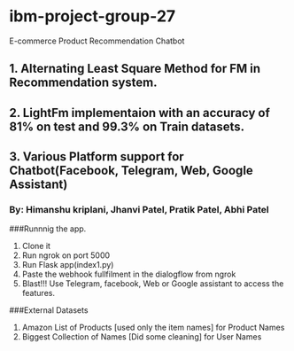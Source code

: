 # ibm-project-group-27
E-commerce Product Recommendation Chatbot

## 1. Alternating Least Square Method for FM in Recommendation system.

## 2. LightFm implementaion with an accuracy of 81% on test and 99.3% on Train datasets.

## 3. Various Platform support for Chatbot(Facebook, Telegram, Web, Google Assistant)


### By: Himanshu kriplani, Jhanvi Patel, Pratik Patel, Abhi Patel


###Runnnig the app.
1. Clone it
2. Run ngrok on port 5000
3. Run Flask app(index1.py)
4. Paste the webhook fullfilment in the dialogflow from ngrok
5. Blast!!! Use Telegram, facebook, Web or Google assistant to access the features.

###External Datasets
1. Amazon List of Products [used only the item names] for Product Names
2. Biggest Collection of Names [Did some cleaning] for User Names
